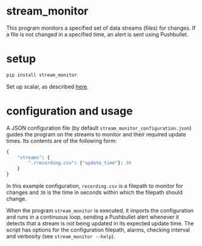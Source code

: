 # stream_monitor

This program monitors a specified set of data streams (files) for changes. If a file is not changed in a specified time, an alert is sent using Pushbullet.

# setup

```Bash
pip install stream_monitor
```

Set up scalar, as described [here](https://github.com/wdbm/scalar).

# configuration and usage

A JSON configuration file (by default `stream_monitor_configuration.json`) guides the program on the streams to monitor and their required update times. Its contents are of the following form:

```Python
{
    "streams": {
        "./recording.csv": {"update_time"}: 30
    }
}
```

In this example configuration, `recording.csv` is a filepath to monitor for changes and `30` is the time in seconds within which the filepath should change.

When the program `stream_monitor` is executed, it imports the configuration and runs in a continuous loop, sending a Pushbullet alert whenever it detects that a stream is not being updated in its expected update time. The script has options for the configuration filepath, alarms, checking interval and verbosity (see `stream_monitor --help`).
